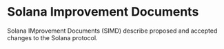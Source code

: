 # Solana Improvement Documents
Solana IMprovement Documents (SIMD) describe proposed and accepted changes to the Solana protocol.
